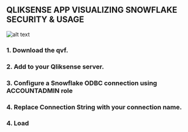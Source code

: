 ## QLIKSENSE APP VISUALIZING SNOWFLAKE SECURITY & USAGE 


![alt text](https://raw.githubusercontent.com/NickAkincilar/Snowflake_Security_Analytics_using_QlikSense/master/ezgif.com-video-to-gif.gif "Logo Title Text 1")


### 1. Download the qvf. 
### 2. Add to your Qliksense server. 
### 3. Configure a Snowflake ODBC connection using ACCOUNTADMIN role
### 4. Replace Connection String with your connection name.
### 4. Load
